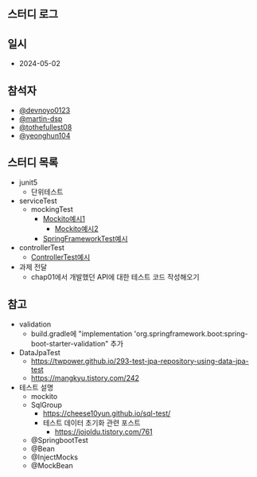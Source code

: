 ## 스터디 로그

## 일시
- 2024-05-02

## 참석자
- [@devnoyo0123](https://github.com/devnoyo0123)
- [@martin-dsp](https://github.com/martin-dsp)
- [@tothefullest08](https://github.com/tothefullest08)
- [@yeonghun104](https://github.com/yeonghun104)

## 스터디 목록
- junit5
  - 단위테스트
- serviceTest
  - mockingTest
    - [Mockito예시1](https://github.com/devnoyo0123/spring-study/blob/main/src/test/java/com/example/mildangbespringstudy/samplecrud/application/TeamServiceMockTest.java)
      - [Mockito예시2](https://github.com/devnoyo0123/spring-study/blob/main/src/test/java/com/example/mildangbespringstudy/samplecrud/application/TeamServiceMockTest2.java)
    - [SpringFrameworkTest예시](https://github.com/devnoyo0123/spring-study/blob/main/src/test/java/com/example/mildangbespringstudy/samplecrud/application/TeamServiceTest.java)
- controllerTest
  - [ControllerTest예시](https://github.com/devnoyo0123/spring-study/blob/main/src/test/java/com/example/mildangbespringstudy/samplecrud/controller/TeamControllerTest.java)
- 과제 전달
  - chap01에서 개발했던 API에 대한 테스트 코드 작성해오기

## 참고
- validation
  - build.gradle에 "implementation 'org.springframework.boot:spring-boot-starter-validation" 추가
- DataJpaTest
  - https://twpower.github.io/293-test-jpa-repository-using-data-jpa-test
  - https://mangkyu.tistory.com/242
- 테스트 설명
  - mockito
  - SqlGroup
    - https://cheese10yun.github.io/sql-test/
    - 테스트 데이터 초기화 관련 포스트
      - https://jojoldu.tistory.com/761
  - @SpringbootTest
  - @Bean
  - @InjectMocks
  - @MockBean